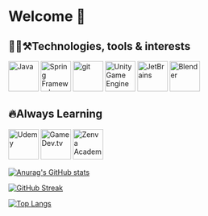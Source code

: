 <h1>Welcome 👋</h1> 
<h2>👨‍💻⚒Technologies, tools & interests</h2>
<section>
  <a href="https://go.java/"><img src="icons/java.jpg" alt="Java" width="60" height="60" /></a>
  <a href="https://spring.io/"><img src="icons/spring.svg" alt="Spring Framework" width="60" height="60" /></a>
  <a href="https://git-scm.com/"><img src="icons/git.png" alt="git" width="60" height="60" /></a>
  <a href="https://unity.com/"><img src="icons/unity.svg" alt="Unity Game Engine" width="60" height="60" /></a>
  <a href="https://www.jetbrains.com/"><img src="icons/jetbrains.png" alt="JetBrains" width="60" height="60" /></a>
  <a href="https://www.blender.org/"><img src="icons/blender.png" alt="Blender" width="60" height="60" /></a>
  <!--a href= ""><img src="" alt="Postman" width="60" height="60" /></a-->
</section>
<h2>🔥Always Learning</h2>
<section>
  <a href="https://www.udemy.com/"><img src="icons/udemy.png" alt="Udemy" width="60" height="60" /></a>
  <a href="https://www.gamedev.tv/"><img src="icons/gdtv.jpg" alt="GameDev.tv" width="60" height="60" /></a>
  <a href="https://academy.zenva.com/"><img src="icons/zenva.png" alt="Zenva Academy" width="60" height="60" /></a>
</section>
<!--h2>👥Other profiles</h2>
<section>
  <a href= "https://spiglebach.itch.io/"><img src="" alt="itch.io" width="60" height="60" /></a>
  <a href= ""><img src="" alt="Stackoverflow" width="60" height="60" /></a>
</section-->

[![Anurag's GitHub stats](https://github-readme-stats.vercel.app/api?username=abdeldjalilchougui&count_private=true&show_icons=true&theme=gruvbox&include_all_commits=true)](https://github.com/anuraghazra/github-readme-stats)

[![GitHub Streak](http://github-readme-streak-stats.herokuapp.com?user=abdeldjalilchougui&theme=gruvbox)](https://git.io/streak-stats)

[![Top Langs](https://github-readme-stats.vercel.app/api/top-langs/?username=abdeldjalilchougui&layout=compact&hide=shaderlab,hlsl&langs_count=6&theme=gruvbox)](https://github.com/anuraghazra/github-readme-stats)


<!--
**spiglebach/spiglebach** is a ✨ _special_ ✨ repository because its `README.md` (this file) appears on your GitHub profile.

Here are some ideas to get you started:

- 🔭 I’m currently working on ...
- 🌱 I’m currently learning ...
- 👯 I’m looking to collaborate on ...
- 🤔 I’m looking for help with ...
- 💬 Ask me about ...
- 📫 How to reach me: ...
- 😄 Pronouns: ...
- ⚡ Fun fact: ...
-->
